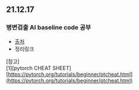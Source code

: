 
## 21.12.17 
### 병변검출 AI baseline code 공부
- [출처](https://dacon.io/competitions/official/235855/codeshare/3725?page=1&dtype=recent)
- 정리링크


[참고]  
[1][pytorch CHEAT SHEET][https://pytorch.org/tutorials/beginner/ptcheat.html](https://pytorch.org/tutorials/beginner/ptcheat.html)
